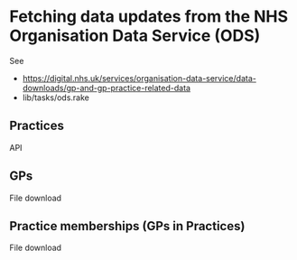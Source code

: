 # Fetching data updates from the NHS Organisation Data Service (ODS)

See
- https://digital.nhs.uk/services/organisation-data-service/data-downloads/gp-and-gp-practice-related-data
- lib/tasks/ods.rake

## Practices
API

## GPs
File download

## Practice memberships (GPs in Practices)
File download
